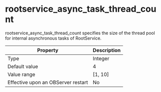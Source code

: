 rootservice_async_task_thread_count
========================================================

rootservice_async_task_thread_count specifies the size of the thread pool for internal asynchronous tasks of RootService.


| **Property** | **Description** |
|------------------|-----------|
| Type | Integer |
| Default value | 4 |
| Value range | \[1, 10\] |
| Effective upon an OBServer restart | No |




